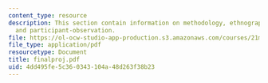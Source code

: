 ```yaml
---
content_type: resource
description: This section contain information on methodology, ethnographic projects,
  and participant-observation.
file: https://ol-ocw-studio-app-production.s3.amazonaws.com/courses/21m-293-music-of-africa-fall-2005/4dd495fe5c360343104a48d263f38b23_finalproj.pdf
file_type: application/pdf
resourcetype: Document
title: finalproj.pdf
uid: 4dd495fe-5c36-0343-104a-48d263f38b23
---
```

